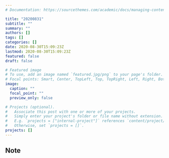 ```yaml
---
# Documentation: https://sourcethemes.com/academic/docs/managing-content/

title: "20200831"
subtitle: ""
summary: ""
authors: []
tags: []
categories: []
date: 2020-08-30T15:09:23Z
lastmod: 2020-08-30T15:09:23Z
featured: false
draft: false

# Featured image
# To use, add an image named `featured.jpg/png` to your page's folder.
# Focal points: Smart, Center, TopLeft, Top, TopRight, Left, Right, BottomLeft, Bottom, BottomRight.
image:
  caption: ""
  focal_point: ""
  preview_only: false

# Projects (optional).
#   Associate this post with one or more of your projects.
#   Simply enter your project's folder or file name without extension.
#   E.g. `projects = ["internal-project"]` references `content/project/deep-learning/index.md`.
#   Otherwise, set `projects = []`.
projects: []
---
```


## Note

